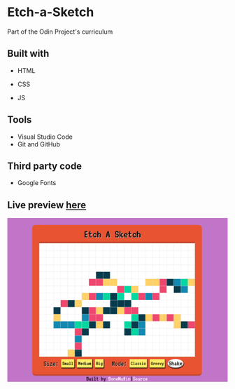 # Etch-a-Sketch
Part of the Odin Project's curriculum

## Built with
- HTML
* CSS
+ JS

## Tools
- Visual Studio Code
- Git and GitHub

## Third party code
- Google Fonts

## Live preview [here](https://bonemuffin.github.io/Etch-a-Sketch/etch-a-sketch.html)
![](./web-preview.png)

